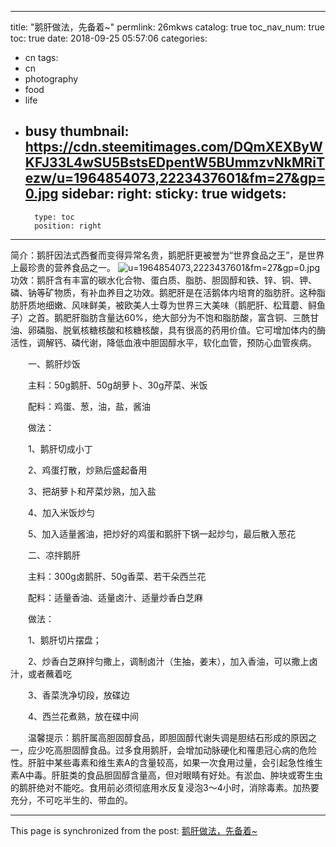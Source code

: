 
---
title: "鹅肝做法，先备着~"
permlink: 26mkws
catalog: true
toc_nav_num: true
toc: true
date: 2018-09-25 05:57:06
categories:
- cn
tags:
- cn
- photography
- food
- life
- busy
thumbnail: https://cdn.steemitimages.com/DQmXEXByWKFJ33L4wSU5BstsEDpentW5BUmmzvNkMRiTezw/u=1964854073,2223437601&fm=27&gp=0.jpg
sidebar:
    right:
        sticky: true
widgets:
    -
        type: toc
        position: right
---


简介：鹅肝因法式西餐而变得异常名贵，鹅肥肝更被誉为“世界食品之王”，是世界上最珍贵的营养食品之一。
![u=1964854073,2223437601&fm=27&gp=0.jpg](https://cdn.steemitimages.com/DQmXEXByWKFJ33L4wSU5BstsEDpentW5BUmmzvNkMRiTezw/u=1964854073,2223437601&fm=27&gp=0.jpg)
功效：鹅肝含有丰富的碳水化合物、蛋白质、脂肪、胆固醇和铁、锌、铜、钾、磷、钠等矿物质，有补血养目之功效。鹅肥肝是在活鹅体内培育的脂肪肝。这种脂肪肝质地细嫩、风味鲜美，被欧美人士尊为世界三大美味（鹅肥肝、松茸蘑、鲟鱼子）之首。鹅肥肝脂肪含量达60%，绝大部分为不饱和脂肪酸，富含铜、三酰甘油、卵磷脂、脱氧核糖核酸和核糖核酸，具有很高的药用价值。它可增加体内的酶活性，调解钙、磷代谢，降低血液中胆固醇水平，软化血管，预防心血管疾病。

　　一、鹅肝炒饭

　　主料：50g鹅肝、50g胡萝卜、30g芹菜、米饭

　　配料：鸡蛋、葱，油，盐，酱油

　　做法：

　　1、鹅肝切成小丁

　　2、鸡蛋打散，炒熟后盛起备用

　　3、把胡萝卜和芹菜炒熟，加入盐

　　4、加入米饭炒匀

　　5、加入适量酱油，把炒好的鸡蛋和鹅肝下锅一起炒匀，最后散入葱花



　　二、凉拌鹅肝

　　主料：300g卤鹅肝、50g香菜、若干朵西兰花

　　配料：适量香油、适量卤汁、适量炒香白芝麻

　　做法：

　　1、鹅肝切片摆盘；

　　2、炒香白芝麻拌匀撒上，调制卤汁（生抽，姜末），加入香油，可以撒上卤汁，或者蘸着吃

　　3、香菜洗净切段，放碟边

　　4、西兰花煮熟，放在碟中间



　　温馨提示：鹅肝属高胆固醇食品，即胆固醇代谢失调是胆结石形成的原因之一，应少吃高胆固醇食品。过多食用鹅肝，会增加动脉硬化和罹患冠心病的危险性。肝脏中某些毒素和维生素A的含量较高，如果一次食用过量，会引起急性维生素A中毒。肝脏类的食品胆固醇含量高，但对眼睛有好处。有淤血、肿块或寄生虫的鹅肝绝对不能吃。食用前必须彻底用水反复浸泡3～4小时，消除毒素。加热要充分，不可吃半生的、带血的。

- - -

This page is synchronized from the post: [鹅肝做法，先备着~](https://steemit.com/@andrewma/26mkws)
